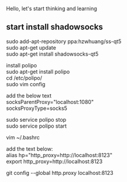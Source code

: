 Hello, let's start thinking and learning 

##  start install shadowsocks
sudo add-apt-repository ppa:hzwhuang/ss-qt5  
sudo apt-get update  
sudo apt-get install shadowsocks-qt5  

install polipo   
sudo apt-get install polipo  
cd /etc/polipo/  
sudo vim config  

add the below text  
socksParentProxy="localhost:1080"  
socksProxyType=socks5  


sudo service polipo stop  
sudo service polipo start  


vim ~/.bashrc  

add the text below:  
alias hp="http_proxy=http://localhost:8123"  
export http_proxy=http://localhost:8123  


git config --global http.proxy localhost:8123  
